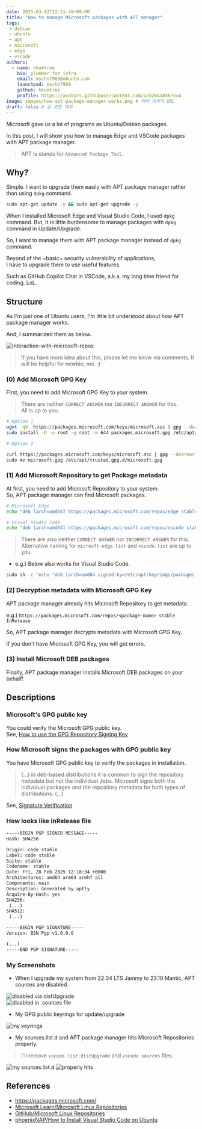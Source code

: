 ```yaml
---
date: 2025-03-02T22:31:49+09:00
title: "How to manage Microsoft packages with APT manager"
tags:
 - debian  
 - ubuntu  
 - apt
 - microsoft
 - edge
 - vscode
authors:
  - name: kkumtree
    bio: plumber for infra
    email: mscho7969@ubuntu.com
    launchpad: mscho7969
    github: kkumtree
    profile: https://avatars.githubusercontent.com/u/52643858?v=4 
image: images/how-apt-package-manager-works.png # 커버 이미지 URL
draft: false # 글 초안 여부
---
```


Microsoft gave us a lot of programs as Ubuntu/Debian packages.  

In this post, I will show you how to manage Edge and VSCode packages with APT package manager.  

> APT is stands for `Advanced Package Tool`.  

## Why?  

Simple. I want to upgrade them easily with APT package manager rather than using `dpkg` command.  

```bash
sudo apt-get update -y && sudo apt-get upgrade -y  
```

When I installed Microsoft Edge and Visual Studio Code, I used `dpkg` command.
But, It is little burdensome to manage packages with `dpkg` command in Update/Upgrade.

So, I want to manage them with APT package manager instead of `dpkg` command.

Beyond of the ~basic~ security vulnerability of applications,  
I have to upgrade them to use useful features.  

Such as GitHub Copilot Chat in VSCode, a.k.a. my long time friend for coding. LoL.  

## Structure  

As I'm just one of Ubuntu users, I'm little bit understood about how APT package manager works.  

And, I summarized them as below.  

![interaction-with-microsoft-repos](images/how-apt-package-manager-works.png)

> If you have more idea about this, please let me know via comments. It will be helpful for newbie, me. :)  

### (0) Add Microsoft GPG Key

First, you need to add Microsoft GPG Key to your system.

> There are neither `CORRECT ANSWER` nor `INCORRECT ANSWER` for this.  
> All is up to you.  

```bash
# Option 1
wget -qO- https://packages.microsoft.com/keys/microsoft.asc | gpg --dearmor > packages.microsoft.gpg
sudo install -D -o root -g root -m 644 packages.microsoft.gpg /etc/apt/keyrings/packages.microsoft.gpg
```

```bash
# Option 2

curl https://packages.microsoft.com/keys/microsoft.asc | gpg --dearmor > microsoft.gpg
sudo mv microsoft.gpg /etc/apt/trusted.gpg.d/microsoft.gpg
```

### (1) Add Microsoft Repository to get Package metadata

At first, you need to add Microsoft Repository to your system.  
So, APT package manager can find Microsoft packages.  

```bash
# Microsoft Edge
echo "deb [arch=amd64] https://packages.microsoft.com/repos/edge stable main" | sudo tee /etc/apt/sources.list.d/microsoft-edge.list

# Visual Studio Code
echo "deb [arch=amd64] https://packages.microsoft.com/repos/vscode stable main" | sudo tee /etc/apt/sources.list.d/vscode.list
```

> There are also neither `CORRECT ANSWER` nor `INCORRECT ANSWER` for this.
> Alternative naming for `microsft-edge.list` and `vscode.list` are up to you.

- e.g.) Below also works for Visual Studio Code.  

```bash
sudo sh -c 'echo "deb [arch=amd64 signed-by=/etc/apt/keyrings/packages.microsoft.gpg] https://packages.microsoft.com/repos/code stable main" > /etc/apt/sources.list.d/vscode.list'
```

### (2) Decryption metadata with Microsoft GPG Key

APT package manager already hits Microsoft Repository to get metadata.  

e.g.) `https://packages.microsoft.com/repos/<package-name> stable InRelease`

So, APT package manager decrypts metadata with Microsoft GPG Key.  

If you don't have Microsoft GPG Key, you will get errors.  

### (3) Install Microsoft DEB packages  

Finally, APT package manager installs Microsoft DEB packages on your behalf!  

## Descriptions

### Microsoft's GPG public key

You could verify the Microsoft GPG public key.  
See, [How to use the GPG Repository Signing Key](https://learn.microsoft.com/en-us/linux/packages#how-to-use-the-gpg-repository-signing-key)  

### How Microsoft signs the packages with GPG public key  

You have Microsoft GPG public key to verify the packages in installation.  

> (...) in deb-based distributions it is common to sign the repository metadata but not the individual debs. Microsoft signs both the individual packages and the repository metadata for both types of distributions. (...)

See, [Signature Verification](https://github.com/microsoft/linux-package-repositories?tab=readme-ov-file#signature-verification)  

### How looks like InRelease file

```bash
-----BEGIN PGP SIGNED MESSAGE-----
Hash: SHA256

Origin: code stable
Label: code stable
Suite: stable
Codename: stable
Date: Fri, 28 Feb 2025 12:18:34 +0000
Architectures: amd64 arm64 armhf all
Components: main
Description: Generated by aptly
Acquire-By-Hash: yes
SHA256:
 (...)
SHA512:
 (...)

-----BEGIN PGP SIGNATURE-----
Version: BSN Pgp v1.0.0.0

(...)
-----END PGP SIGNATURE-----
```

### My Screenshots  

- When I upgrade my system from 22.04 LTS Jammy to 23.10 Mantic, APT sources are disabled.  

![disabled via distUpgrade](images/Screenshot%20from%202025-03-02%2021-55-23.png)  
![disabled in .sources file](images/Screenshot%20from%202025-03-02%2021-55-36.png)  

- My GPG public keyrings for update/upgrade  

![my keyrings](images/Screenshot%20from%202025-03-02%2021-57-24.png)

- My sources.list.d and APT package manager hits Microsoft Repositories properly.  

> I'll remove `vscode.list.distUpgrade` and `vscode.sources` files.  

![my sources.list.d](images/Screenshot%20from%202025-03-02%2021-58-56.png)
![properly hits](images/Screenshot%20from%202025-03-02%2021-59-33.png)

## References  

- <https://packages.microsoft.com/>  
- [Microsoft Learn/Microsoft Linux Repositories](https://learn.microsoft.com/en-us/linux/packages)  
- [GitHub/Microsoft Linux Repositories](https://github.com/microsoft/linux-package-repositories)  
- [phoenixNAP/How to Install Visual Studio Code on Ubuntu](https://phoenixnap.com/kb/install-vscode-ubuntu)  

